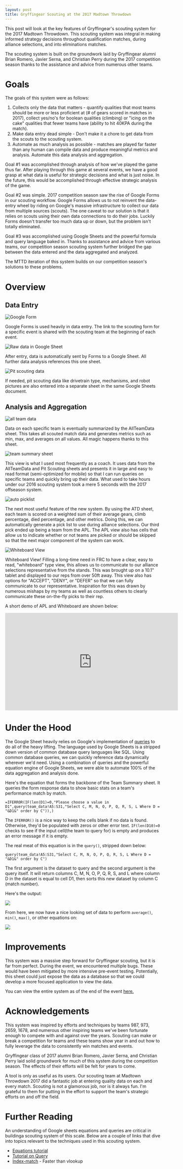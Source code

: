 ```yaml
---
layout: post
title: Gryffingear Scouting at the 2017 Madtown Throwdown
---
```


This post will look at the key features of Gryffingear's scouting system for the 2017 Madtown Throwdown. This scouting system was integral in making informed strategy decisions throughout qualification matches, during alliance selections, and into eliminations matches. 

The scouting system is built on the groundwork laid by Gryffingear alumni Brian Romero, Javier Serna, and Christian Perry during the 2017 competition season thanks to the assistance and advice from numerous other teams. 

# Goals

The goals of this system were as follows:

1. Collects only the data that matters - quantify qualities that most teams should be more or less proficient at (# of gears scored in matches in 2017), collect yes/no's for boolean qualities (climbing) or "icing on the cake" qualities that fewer teams have (ability to hit 40KPA during the match).
2. Make data entry dead simple - Don't make it a chore to get data from the scouts to the scouting system.
3. Automate as much analysis as possible - matches are played far faster than any human can compile data and produce meaningful metrics and analysis. Automate this data analysis and aggregation.

Goal #1 was accomplished through analysis of how we've played the game thus far. After playing through this game at several events, we have a good grasp at what data is useful for strategic decisions and what is just noise. In the future, this would be accomplished through effective strategic analysis of the game. 

Goal #2 was simple. 2017 competition season saw the rise of Google Forms in our scouting workflow. Google Forms allows us to not reinvent the data-entry wheel by riding on Google's massive infrastructure to collect our data from multiple sources (scouts). The one caveat to our solution is that it relies on scouts using their own data connections to do their jobs. Luckily Forms doesn't transfer too much data up or down, but the problem isn't totally eliminated.

Goal #3 was accomplished using Google Sheets and the powerful formula and query language baked in. Thanks to assistance and advice from various teams, our competition season scouting system further bridged the gap between the data entered and the data aggregated and analyzed.

The MTTD iteration of this system builds on our competition season's solutions to these problems. 

# Overview

## Data Entry

![Google Form](https://i.imgur.com/K3ftppqm.png)

Google Forms is used heavily in data entry. The link to the scouting form for a specific event is shared with the scouting team at the beginning of each event. 

![Raw data in Google Sheet](https://i.imgur.com/pgAJbWcl.png)

After entry, data is automatically sent by Forms to a Google Sheet. All further data analysis references this one sheet. 

![Pit scouting data](https://i.imgur.com/b3o71zql.png)

If needed, pit scouting data like drivetrain type, mechanisms, and robot pictures are also entered into a separate sheet in the same Google Sheets document.

## Analysis and Aggregation

![all team data](https://i.imgur.com/qZjtY2Il.png)

Data on each specific team is eventually summarized by the AllTeamData sheet. This takes all scouted match data and generates metrics such as min, max, and averages on all values. All magic happens thanks to this sheet. 

![team summary sheet](https://i.imgur.com/ZXy4imPl.png)

This view is what I used most frequently as a coach. It uses data from the AllTeamData and Pit Scouting sheets and presents it in large and easy to read format (semi-optimized for mobile) so that I can run queries on specific teams and quickly bring up their data. What used to take hours under our 2016 scouting system took a mere 5 seconds with the 2017 offseason system.

![auto picklist](https://i.imgur.com/YwmLyApl.png)

The next most useful feature of the new system. By using the ATD sheet, each team is scored on a weighted sum of their average gears, climb percentage, died percentage, and other metrics. Doing this, we can automatically generate a pick list to use during alliance selections. Our third pick ended up being a team from the APL. The APL view also has cells that allow us to indicate whether or not teams are picked or should be skipped so that the next major component of the system can work.

![Whiteboard View](https://i.imgur.com/Xr3VgxAl.png)

Whiteboard View! Filling a long-time need in FRC to have a clear, easy to read, "whiteboard" type view, this allows us to communicate to our alliance selections representative from the stands. This was brought up on a 10.1" tablet and displayed to our reps from over 50ft away. This view also has options for "ACCEPT", "DENY", or "DEFER" so that we can fully communicate to our representative. Inspiration for this was drawn by numerous mishaps by my teams as well as countless others to clearly communicate these on-the-fly picks to their rep.

A short demo of APL and Whiteboard are shown below:

<iframe width="560" height="315" src="https://www.youtube.com/embed/iK8YCYPBgzU?rel=0&amp;showinfo=0" frameborder="0" allowfullscreen></iframe>

# Under the Hood

The Google Sheet heavily relies on Google's implementation of [queries](https://support.google.com/docs/answer/3093343?hl=en) to do all of the heavy lifting. The language used by Google Sheets is a stripped down version of common database query languages like SQL. Using common database queries, we can quickly reference data dynamically wherever we'd need. Using a combination of queries and the powerful equation engine of Google Sheets, we were able to automate 100% of the data aggregation and analysis done. 

Here's the equation that forms the backbone of the Team Summary sheet. It queries the form response data to show basic stats on a team's performance match by match.

`=IFERROR(IF(len(D1)=0,"Please choose a value in D1",query(team_data!A5:S31,"Select C, M, N, O, P, Q, R, S, L Where D = "&D1&" order by C")),)`

The `IFERROR()` is a nice way to keep the cells blank if no data is found. Otherwise, they'd be populated with zeros or other error text. `IF(len(D10)=0` checks to see if the input cell(the team to query for) is empty and produces an error message if it is empty. 

The real meat of this equation is in the `query()`, stripped down below:

`query(team_data!A5:S31,"Select C, M, N, O, P, Q, R, S, L Where D = "&D1&" order by C")`

The first argument is the dataset to query and the second argument is the query itself. It will return columns C, M, N, O, P, Q, R, S, and L where column D in the dataset is equal to cell D1, then sorts this new dataset by column C (match number).

Here's the output:

![ ](https://i.imgur.com/PFkM0Fal.png)

From here, we now have a nice looking set of data to perform `average()`, `min()`, `max()`, or other equations on:

![](https://i.imgur.com/TRDF9Oyl.png)

# Improvements

This system was a massive step forward for Gryffingear scouting, but it is far from perfect. During the event, we encountered multiple bugs. These would have been mitigated by more intensive pre-event testing. 
Potentially, this sheet could just expose the data as a database so that we could develop a more focused application to view the data. 


You can view the entire system as of the end of the event [here.](https://docs.google.com/spreadsheets/d/1sgMFYy1W4-KNFZGhsyPzQ1Qby11oNo8Zl0JMXrbK8z8/edit?usp=sharing)

# Acknowledgements

This system was inspired by efforts and techniques by teams 987, 973, 2659, 1678, and numerous other inspiring teams we've been fortunate enough to compete with and against over the years. Scouting can make or break a competition for teams and these teams show year in and out how to fully leverage the data to consistently win matches and events. 

Gryffingear class of 2017 alumni Brian Romero, Javier Serna, and Christian Perry laid solid groundwork for much of this system during the competition season. The effects of their efforts will be felt for years to come. 

A tool is only as useful as its users. Our scouting team at Madtown Throwdown 2017 did a fantastic job at entering quality data on each and every match. Scouting is not a glamorous job, nor is it always fun. I'm grateful to them for putting in the effort to support the team's strategic efforts on and off the field. 

# Further Reading

An understanding of Google sheets equations and queries are critical in buildinga scouting system of this scale. Below are a couple of links that dive into topics relevant to the techniques used in this scouting system. 

* [Equations tutorial](https://www.thoughtco.com/google-spreadsheet-formula-tutorial-3123950)
* [Tutorial on Query](https://codingisforlosers.com/google-sheets-query-function/)
* [Index-match](http://www.mbaexcel.com/excel/why-index-match-is-better-than-vlookup/) - Faster than vlookup

